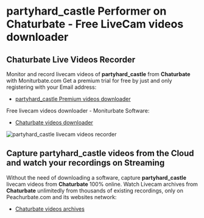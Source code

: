 # partyhard_castle Performer on Chaturbate - Free LiveCam videos downloader

## Chaturbate Live Videos Recorder

Monitor and record livecam videos of **partyhard_castle** from **Chaturbate** with Moniturbate.com
Get a premium trial for free by just and only registering with your Email address:
* [partyhard_castle Premium videos downloader](https://moniturbate.com/request-demo-licence-key.html)

Free livecam videos downloader - Moniturbate Software:
* [Chaturbate videos downloader](https://moniturbate.com/moniturbate-download-software.html)

![partyhard_castle livecam videos recorder](https://peachurnet.com/templates/moniturbate-software.png)


## Capture partyhard_castle videos from the Cloud and watch your recordings on Streaming

Without the need of downloading a software, capture **partyhard_castle** livecam videos from **Chaturbate** 100% online.
Watch Livecam archives from **Chaturbate** unlimitedly from thousands of existing recordings, only on Peachurbate.com and its websites network:
* [Chaturbate videos archives](https://peachurnet.com/)